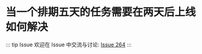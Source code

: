 # 当一个排期五天的任务需要在两天后上线如何解决



::: tip Issue 
 欢迎在 Issue 中交流与讨论: [Issue 264](https://github.com/shfshanyue/Daily-Question/issues/264) 
:::



